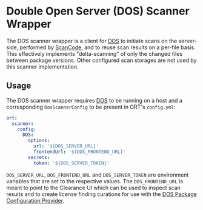 # Double Open Server (DOS) Scanner Wrapper

The DOS scanner wrapper is a client for [DOS] to initiate scans on the server-side, performed by [ScanCode], and to reuse scan results on a per-file basis.
This effectively implements "delta-scanning" of only the changed files between package versions.
Other configured scan storages are not used by this scanner implementation.

## Usage

The DOS scanner wrapper requires [DOS] to be running on a host and a corresponding `DosScannerConfig` to be present in ORT's `config.yml`:

```yaml
ort:
  scanner:
    config:
      DOS:
        options:
          url: '${DOS_SERVER_URL}'
          frontendUrl: '${DOS_FRONTEND_URL}'
        secrets:
          token: '${DOS_SERVER_TOKEN}'
```

`DOS_SERVER_URL`, `DOS_FRONTEND_URL` and `DOS_SERVER_TOKEN` are environment variables that are set to the respective values.
The `DOS_FRONTEND_URL` is meant to point to the Clearance UI which can be used to inspect scan results and to create license finding curations for use with the [DOS Package Configuration Provider].

[DOS]: https://github.com/doubleopen-project/dos
[ScanCode]: https://github.com/nexB/scancode-toolkit
[DOS Package Configuration Provider]: ../../package-configuration-providers/dos
